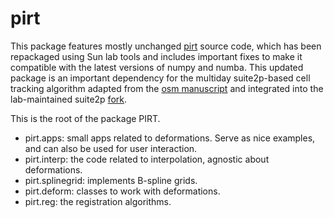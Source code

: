 # pirt

This package features mostly unchanged [pirt](https://github.com/almarklein/pirt) source code, which has been repackaged
using Sun lab tools and includes important fixes to make it compatible with the latest versions of numpy and numba. 
This updated package is an important dependency for the multiday suite2p-based cell tracking algorithm adapted from the 
[osm manuscript](https://www.nature.com/articles/s41586-024-08548-w) and integrated into the lab-maintained 
suite2p [fork](https://github.com/Sun-Lab-NBB/suite2p).

This is the root of the package PIRT.

- pirt.apps: small apps related to deformations. Serve as nice examples,
  and can also be used for user interaction.
- pirt.interp: the code related to interpolation, agnostic about deformations.
- pirt.splinegrid: implements B-spline grids.
- pirt.deform: classes to work with deformations.
- pirt.reg: the registration algorithms.
